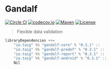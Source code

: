 # Gandalf

[![Circle CI](https://circleci.com/gh/Taig/Gandalf.svg?style=shield)](https://circleci.com/gh/Taig/Gandalf)
[![codecov.io](https://codecov.io/github/Taig/Gandalf/coverage.svg?branch=master)](https://codecov.io/github/Taig/Gandalf?branch=master)
[![Maven](https://img.shields.io/maven-central/v/io.taig/gandalf_2.11.svg)](http://search.maven.org/#artifactdetails%7Cio.taig%7Cgandalf_2.11%7C0.3.0%7Cjar)
[![License](https://img.shields.io/badge/license-MIT-blue.svg)](https://raw.githubusercontent.com/Taig/Gandalf/master/LICENSE)

> Flexible data validation

````scala
libraryDependencies ++=
    "io.taig" %% "gandalf-core" % "0.3.1" ::
    "io.taig" %% "gandalf-predef" % "0.3.1" ::
    "io.taig" %% "gandalf-report" % "0.3.1" ::
    "io.taig" %% "gandalf-android" % "0.3.1" ::
    Nil
````